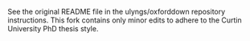 See the original README file in the ulyngs/oxforddown repository instructions.
This fork contains only minor edits to adhere to the Curtin University PhD thesis style.
